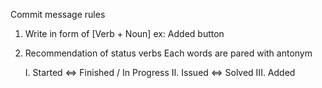 Commit message rules

1. Write in form of [Verb + Noun]
ex: Added button


2. Recommendation of status verbs 
Each words are pared with antonym

    I. Started <=> Finished / In Progress
    II. Issued <=> Solved
    III. Added